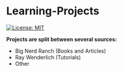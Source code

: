 # Learning-Projects

[![License: MIT](https://img.shields.io/badge/License-MIT-yellow.svg)](https://opensource.org/licenses/MIT)



**Projects are split between several sources:**
 - Big Nerd Ranch (Books and Articles)
 - Ray Wenderlich (Tutorials)
 - Other
